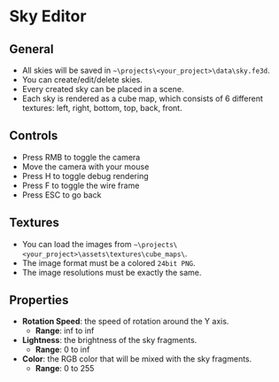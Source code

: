 # Sky Editor

## General

- All skies will be saved in `~\projects\<your_project>\data\sky.fe3d`.
- You can create/edit/delete skies.
- Every created sky can be placed in a scene.
- Each sky is rendered as a cube map, which consists of 6 different textures: left, right, bottom, top, back, front.

## Controls

- Press RMB to toggle the camera
- Move the camera with your mouse
- Press H to toggle debug rendering
- Press F to toggle the wire frame
- Press ESC to go back

## Textures

- You can load the images from `~\projects\<your_project>\assets\textures\cube_maps\`.
- The image format must be a colored `24bit PNG`.
- The image resolutions must be exactly the same.

## Properties

- **Rotation Speed**: the speed of rotation around the Y axis.
  - **Range**: inf to inf
- **Lightness**: the brightness of the sky fragments.
  - **Range**: 0 to inf
- **Color**: the RGB color that will be mixed with the sky fragments.
  - **Range**: 0 to 255
